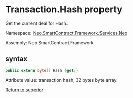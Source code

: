 # Transaction.Hash property

Get the current deal for Hash.

Namespace: [Neo.SmartContract.Framework.Services.Neo](../../Neo.md)

Assembly: Neo.SmartContract.Framework

## syntax

```c#
public extern byte[] Hash {get;}
```

Attribute value: transaction hash, 32 bytes byte array.



[Return to superior](../Transaction.md)
